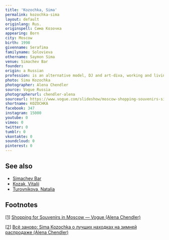 ```yaml
---
title: 'Kozochka, Sima'
permalink: kozochka-sima
layout: default
originlang: Rus.
originspell: Сима Козочка
appearing: Born
city: Moscow
birth: 1998
givenname: Serafima
familyname: Solovieva
othername: Saymon Sima
venue: Simachev Bar
founder:
origin: a Russian
profession: is an alternative model, DJ and art-diva, working and living in Moscow
photo: Sima Kozochka
photographer: Alena Chendler
source: Vogue Russia
photographerurl: chendler-alena
sourceurl: https://www.vogue.com/slideshow/moscow-shopping-souvenirs-sima-saymon#4
shortname: KOZOCHKA
facebook: 347
instagram: 15000
youtube: 0
vimeo: 0
twitter: 0
tumblr: 0
vkontakte: 0
soundcloud: 0
pinterest: 0
---
```


## See also

+ [Simachev Bar](simachev-bar)
+ [Kozak, Vitalii](kozak-vitalii)
+ [Turovnikova, Natalia](turovnikova-natalia)

## Footnotes

[[1]](#a1) <span id="f1"></span> [Shopping for Souvenirs in Moscow — Vogue (Alena Chendler)](https://www.vogue.com/slideshow/moscow-shopping-souvenirs-sima-saymon#2)

[[2]](#a2) <span id="f2"></span> [Всё заново: Sima Kozochka о лучших находках на зимней распродаже (Alena Chendler)](https://life.ru/t/%D0%BA%D1%80%D0%B0%D1%81%D0%BE%D1%82%D0%B0/969600/vsio_zanovo_sima_kozochka_o_luchshikh_nakhodkakh_na_zimniei_rasprodazhie)
